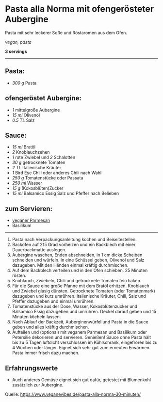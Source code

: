 # Pasta alla Norma mit ofengerösteter Aubergine

Pasta mit sehr leckerer Soße und Röstaromen aus dem Ofen.

*vegan, pasta*

**3 servings**

---

## Pasta:
- *300 g* Pasta

## ofengeröstet Aubergine:
- *1* mittelgroße Aubergine
- *15 ml* Olivenöl
- *0.5 TL* Salz

## Sauce:
- *15 ml* Bratöl
- *2* Knoblauchzehen
- *1* rote Zwiebel und *2* Schalotten
- *30 g* getrocknete Tomaten
- *2 TL* Italienische Kräuter
- *1* Bird Eye Chili oder anderes Chili nach Wahl
- *250 g* Tomatenstücke oder Passata
- *250 ml* Wasser
- *15 g* (Kokosblüten)Zucker
- *15 ml* Balsamico Essig
 Salz und Pfeffer nach Belieben

## zum Servieren:
- [veganer Parmesan](https://github.com/dasnessie/recipes/blob/master/parmesan.md)
- Basilikum

---

1. Pasta nach Verpackungsanleitung kochen und Beiseitestellen.
2. Backofen auf 215 Grad vorheizen und ein Backblech mit einer Dauerbackmatte auslegen.
3. Aubergine waschen, Enden abschneiden, in 1 cm dicke Scheiben schneiden und würfeln. In eine Schüssel geben, Olivenöl und Salz dazugeben. Mit den Händen einmal kräftig durchmischen.
4. Auf dem Backblech verteilen und in den Ofen schieben. 25 Minuten rösten.
5. Knoblauch, Zwiebeln, Chili und getrocknete Tomaten fein haken.
5. Für die Sauce eine große Pfanne mit dem Bratöl erhitzen. Knoblauch und Zwiebel glasig dünsten. Getrocknete Tomaten (oder Tomatenmark) dazugeben und kurz umrühren. Italienische Kräuter, Chili, Salz und Pfeffer dazugeben und einmal umrühren.
6. Tomatenstücke aus der Dose, Wasser, Kokosblütenzucker und Balsamico Essig dazugeben und umrühren. Deckel darauf geben und 15 Minuten köcheln lassen.
7. Nach Ablauf der Backzeit, Auberginenwürfel und Pasta in die Sauce geben und alles kräftig durchmischen.
8. Aufteilen und (optional) mit veganem Parmesan und Basilikum oder Petersilie dekorieren und servieren. Genießen! Sauce ohne Pasta hält bis zu 5 Tagen luftdicht verschlossen im Kühlschrank, eingefroren bis zu 4 Wochen oder länger. Eignet sich sehr gut zum erneuten Erwärmen. Pasta immer frisch dazu machen.

## Erfahrungswerte
- Auch anderes Gemüse eignet sich gut dafür, getestet mit Blumenkohl zusätzlich zur Aubergine.

Quelle: https://www.veganevibes.de/pasta-alla-norma-30-minuten/